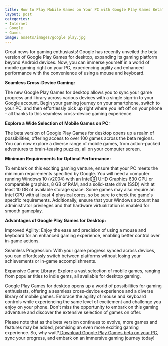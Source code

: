 ```yaml
---
title: How to Play Mobile Games on Your PC with Google Play Games Beta?
layout: post
categories:
- Internet
- Google
- Games
image: assets/images/google play.jpg
---
```


Great news for gaming enthusiasts! Google has recently unveiled the beta version of Google Play Games for desktop, expanding its gaming platform beyond Android devices. Now, you can immerse yourself in a world of mobile gaming right on your PC, experiencing agility and enhanced performance with the convenience of using a mouse and keyboard.

**Seamless Cross-Device Gaming:**

The new Google Play Games for desktop allows you to sync your game progress and library across various devices with a single sign-in to your Google account. Begin your gaming journey on your smartphone, switch to your PC, and then effortlessly pick up right where you left off on your phone - all thanks to this seamless cross-device gaming experience.

**Explore a Wide Selection of Mobile Games on PC:**

The beta version of Google Play Games for desktop opens up a realm of possibilities, offering access to over 100 games across the beta regions. You can now explore a diverse range of mobile games, from action-packed adventures to brain-teasing puzzles, all on your computer screen.

**Minimum Requirements for Optimal Performance:**

To embark on this exciting gaming venture, ensure that your PC meets the minimum requirements specified by Google. You will need a computer running Windows 10 (v2004) with an IntelⓇ UHD Graphics 630 GPU or comparable graphics, 8 GB of RAM, and a solid-state drive (SSD) with at least 10 GB of available storage space. Some games may also require an Intel CPU with at least 4 physical cores, so be sure to check the game's specific requirements. Additionally, ensure that your Windows account has administrator privileges and that hardware virtualization is enabled for smooth gameplay.

**Advantages of Google Play Games for Desktop:**

Improved Agility: Enjoy the ease and precision of using a mouse and keyboard for an enhanced gaming experience, enabling better control over in-game actions.

Seamless Progression: With your game progress synced across devices, you can effortlessly switch between platforms without losing your achievements or in-game accomplishments.

Expansive Game Library: Explore a vast selection of mobile games, ranging from popular titles to indie gems, all available for desktop gaming.


Google Play Games for desktop opens up a world of possibilities for gaming enthusiasts, offering a seamless cross-device experience and a diverse library of mobile games. Embrace the agility of mouse and keyboard controls while experiencing the same level of excitement and challenge you enjoy on your phone. Don't miss the opportunity to embark on this gaming adventure and discover the extensive selection of games on offer.

Please note that as the beta version continues to evolve, more games and features may be added, promising an even more exciting gaming experience. So, why wait?[ Download Google Play Games beta on your PC](https://play.google.com/googleplaygames?pcampaignid=MKT-GAC-global-none-1002256-OO-hpp-gm-gpgbeta-Jun1823-Text-in_hpp), sync your progress, and embark on an immersive gaming journey today!
